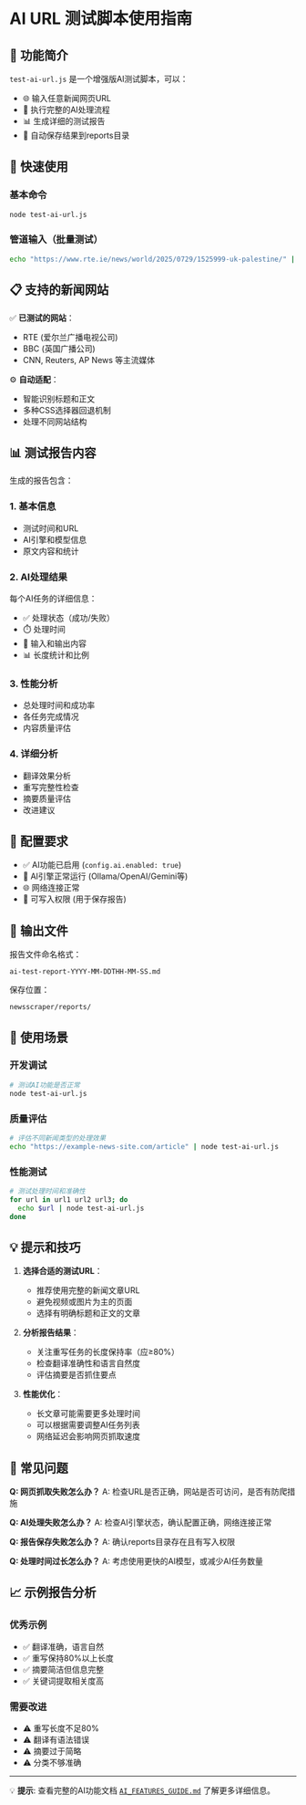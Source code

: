 # AI URL 测试脚本使用指南

## 🎯 功能简介

`test-ai-url.js` 是一个增强版AI测试脚本，可以：
- 🌐 输入任意新闻网页URL
- 🤖 执行完整的AI处理流程
- 📊 生成详细的测试报告
- 📁 自动保存结果到reports目录

## 🚀 快速使用

### 基本命令
```bash
node test-ai-url.js
```

### 管道输入（批量测试）
```bash
echo "https://www.rte.ie/news/world/2025/0729/1525999-uk-palestine/" | node test-ai-url.js
```

## 📋 支持的新闻网站

✅ **已测试的网站**：
- RTE (爱尔兰广播电视公司)
- BBC (英国广播公司)
- CNN, Reuters, AP News 等主流媒体

⚙️ **自动适配**：
- 智能识别标题和正文
- 多种CSS选择器回退机制
- 处理不同网站结构

## 📊 测试报告内容

生成的报告包含：

### 1. 基本信息
- 测试时间和URL
- AI引擎和模型信息
- 原文内容和统计

### 2. AI处理结果
每个AI任务的详细信息：
- ✅ 处理状态（成功/失败）
- ⏱️ 处理时间
- 📝 输入和输出内容
- 📊 长度统计和比例

### 3. 性能分析
- 总处理时间和成功率
- 各任务完成情况
- 内容质量评估

### 4. 详细分析
- 翻译效果分析
- 重写完整性检查
- 摘要质量评估
- 改进建议

## 🔧 配置要求

- ✅ AI功能已启用 (`config.ai.enabled: true`)
- 🤖 AI引擎正常运行 (Ollama/OpenAI/Gemini等)
- 🌐 网络连接正常
- 📁 可写入权限 (用于保存报告)

## 📁 输出文件

报告文件命名格式：
```
ai-test-report-YYYY-MM-DDTHH-MM-SS.md
```

保存位置：
```
newsscraper/reports/
```

## 🎯 使用场景

### 开发调试
```bash
# 测试AI功能是否正常
node test-ai-url.js
```

### 质量评估
```bash
# 评估不同新闻类型的处理效果
echo "https://example-news-site.com/article" | node test-ai-url.js
```

### 性能测试
```bash
# 测试处理时间和准确性
for url in url1 url2 url3; do
  echo $url | node test-ai-url.js
done
```

## 💡 提示和技巧

1. **选择合适的测试URL**：
   - 推荐使用完整的新闻文章URL
   - 避免视频或图片为主的页面
   - 选择有明确标题和正文的文章

2. **分析报告结果**：
   - 关注重写任务的长度保持率（应≥80%）
   - 检查翻译准确性和语言自然度
   - 评估摘要是否抓住要点

3. **性能优化**：
   - 长文章可能需要更多处理时间
   - 可以根据需要调整AI任务列表
   - 网络延迟会影响网页抓取速度

## 🐛 常见问题

**Q: 网页抓取失败怎么办？**
A: 检查URL是否正确，网站是否可访问，是否有防爬措施

**Q: AI处理失败怎么办？**
A: 检查AI引擎状态，确认配置正确，网络连接正常

**Q: 报告保存失败怎么办？**
A: 确认reports目录存在且有写入权限

**Q: 处理时间过长怎么办？**
A: 考虑使用更快的AI模型，或减少AI任务数量

## 📈 示例报告分析

### 优秀示例
- ✅ 翻译准确，语言自然
- ✅ 重写保持80%以上长度
- ✅ 摘要简洁但信息完整
- ✅ 关键词提取相关度高

### 需要改进
- ⚠️ 重写长度不足80%
- ⚠️ 翻译有语法错误
- ⚠️ 摘要过于简略
- ⚠️ 分类不够准确

---

💡 **提示**: 查看完整的AI功能文档 [`AI_FEATURES_GUIDE.md`](./AI_FEATURES_GUIDE.md) 了解更多详细信息。
